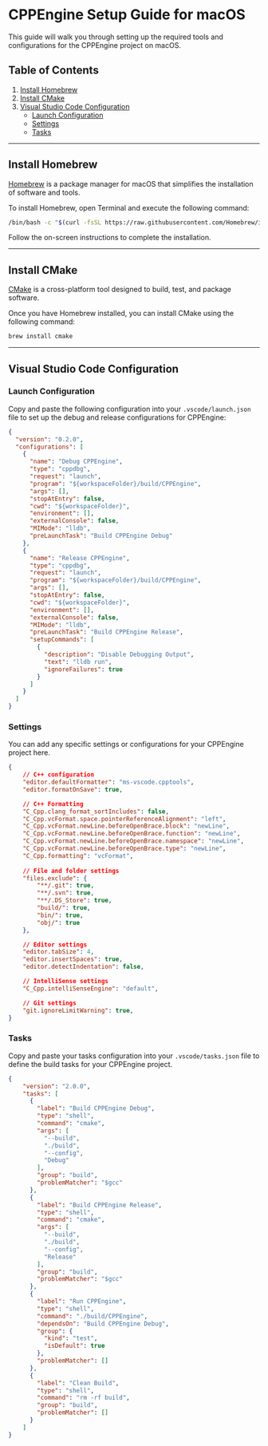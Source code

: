 # CPPEngine Setup Guide for macOS

This guide will walk you through setting up the required tools and configurations for the CPPEngine project on macOS.

## Table of Contents

1. [Install Homebrew](#install-homebrew)
2. [Install CMake](#install-cmake)
3. [Visual Studio Code Configuration](#visual-studio-code-configuration)
   - [Launch Configuration](#launch-configuration)
   - [Settings](#settings)
   - [Tasks](#tasks)

---

## Install Homebrew

[Homebrew](https://brew.sh/) is a package manager for macOS that simplifies the installation of software and tools.

To install Homebrew, open Terminal and execute the following command:

```bash
/bin/bash -c "$(curl -fsSL https://raw.githubusercontent.com/Homebrew/install/HEAD/install.sh)"
```

Follow the on-screen instructions to complete the installation.

---

## Install CMake

[CMake](https://cmake.org/) is a cross-platform tool designed to build, test, and package software.

Once you have Homebrew installed, you can install CMake using the following command:

```bash
brew install cmake
```

---

## Visual Studio Code Configuration

### Launch Configuration

Copy and paste the following configuration into your `.vscode/launch.json` file to set up the debug and release configurations for CPPEngine:

```json
{
  "version": "0.2.0",
  "configurations": [
    {
      "name": "Debug CPPEngine",
      "type": "cppdbg",
      "request": "launch",
      "program": "${workspaceFolder}/build/CPPEngine",
      "args": [],
      "stopAtEntry": false,
      "cwd": "${workspaceFolder}",
      "environment": [],
      "externalConsole": false,
      "MIMode": "lldb",
      "preLaunchTask": "Build CPPEngine Debug"
    },
    {
      "name": "Release CPPEngine",
      "type": "cppdbg",
      "request": "launch",
      "program": "${workspaceFolder}/build/CPPEngine",
      "args": [],
      "stopAtEntry": false,
      "cwd": "${workspaceFolder}",
      "environment": [],
      "externalConsole": false,
      "MIMode": "lldb",
      "preLaunchTask": "Build CPPEngine Release",
      "setupCommands": [
        {
          "description": "Disable Debugging Output",
          "text": "lldb run",
          "ignoreFailures": true
        }
      ]
    }
  ]
}
```

### Settings

You can add any specific settings or configurations for your CPPEngine project here.

```json
{
    // C++ configuration
    "editor.defaultFormatter": "ms-vscode.cpptools",
    "editor.formatOnSave": true,

    // C++ Formatting
    "C_Cpp.clang_format_sortIncludes": false,
    "C_Cpp.vcFormat.space.pointerReferenceAlignment": "left",
    "C_Cpp.vcFormat.newLine.beforeOpenBrace.block": "newLine",
    "C_Cpp.vcFormat.newLine.beforeOpenBrace.function": "newLine",
    "C_Cpp.vcFormat.newLine.beforeOpenBrace.namespace": "newLine",
    "C_Cpp.vcFormat.newLine.beforeOpenBrace.type": "newLine",
    "C_Cpp.formatting": "vcFormat",
    
    // File and folder settings
    "files.exclude": {
        "**/.git": true,
        "**/.svn": true,
        "**/.DS_Store": true,
        "build/": true,
        "bin/": true,
        "obj/": true
    },

    // Editor settings
    "editor.tabSize": 4,
    "editor.insertSpaces": true,
    "editor.detectIndentation": false,

    // IntelliSense settings
    "C_Cpp.intelliSenseEngine": "default",

    // Git settings
    "git.ignoreLimitWarning": true,
}
```

### Tasks

Copy and paste your tasks configuration into your `.vscode/tasks.json` file to define the build tasks for your CPPEngine project.

```json
{
    "version": "2.0.0",
    "tasks": [
      {
        "label": "Build CPPEngine Debug",
        "type": "shell",
        "command": "cmake",
        "args": [
          "--build",
          "./build",
          "--config",
          "Debug"
        ],
        "group": "build",
        "problemMatcher": "$gcc"
      },
      {
        "label": "Build CPPEngine Release",
        "type": "shell",
        "command": "cmake",
        "args": [
          "--build",
          "./build",
          "--config",
          "Release"
        ],
        "group": "build",
        "problemMatcher": "$gcc"
      },
      {
        "label": "Run CPPEngine",
        "type": "shell",
        "command": "./build/CPPEngine",
        "dependsOn": "Build CPPEngine Debug",
        "group": {
          "kind": "test",
          "isDefault": true
        },
        "problemMatcher": []
      },
      {
        "label": "Clean Build",
        "type": "shell",
        "command": "rm -rf build",
        "group": "build",
        "problemMatcher": []
      }
    ]
}
```
